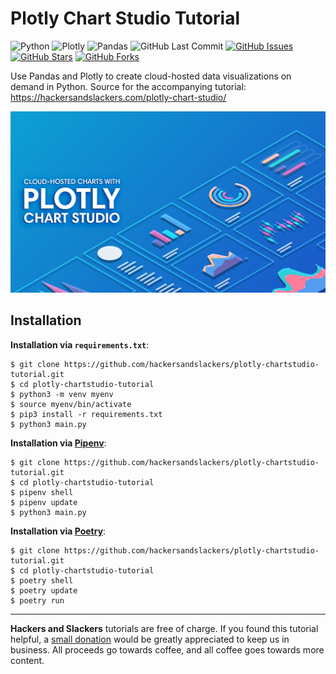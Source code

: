 # Plotly Chart Studio Tutorial

![Python](https://img.shields.io/badge/Python-v3.8-blue.svg?logo=python&longCache=true&logoColor=white&style=flat-square&colorA=4c566a&colorB=5e81ac)
![Plotly](https://img.shields.io/badge/Plotly-v4.9.0-blue.svg?logo=python&longCache=true&logoColor=white&style=flat-square&colorA=4c566a&colorB=5e81ac)
![Pandas](https://img.shields.io/badge/Pandas-v1.1.1-blue.svg?logo=pandas&longCache=true&logoColor=white&style=flat-square&colorA=4c566a&colorB=B48EAD)
![GitHub Last Commit](https://img.shields.io/github/last-commit/google/skia.svg?logo=github&style=flat-square&colorA=4c566a&colorB=a3be8c)
[![GitHub Issues](https://img.shields.io/github/issues/hackersandslackers/plotly-chartstudio-tutorial.svg?logo=github&style=flat-square&colorA=4c566a&colorB=ebcb8b)](https://github.com/hackersandslackers/plotly-chartstudio-tutorial/issues)
[![GitHub Stars](https://img.shields.io/github/stars/hackersandslackers/plotly-chartstudio-tutorial.svg?logo=github&style=flat-square&colorA=4c566a&colorB=ebcb8b)](https://github.com/hackersandslackers/plotly-chartstudio-tutorial/stargazers)
[![GitHub Forks](https://img.shields.io/github/forks/hackersandslackers/plotly-chartstudio-tutorial.svg?logo=github&style=flat-square&colorA=4c566a&colorB=ebcb8b)](https://github.com/hackersandslackers/plotly-chartstudio-tutorial/network)

Use Pandas and Plotly to create cloud-hosted data visualizations on demand in Python. Source for the accompanying tutorial: https://hackersandslackers.com/plotly-chart-studio/

![Plotly Chart Studio](./.github/plotly-chartstudio@2x.jpg)

## Installation

**Installation via `requirements.txt`**:

```shell
$ git clone https://github.com/hackersandslackers/plotly-chartstudio-tutorial.git
$ cd plotly-chartstudio-tutorial
$ python3 -m venv myenv
$ source myenv/bin/activate
$ pip3 install -r requirements.txt
$ python3 main.py
```

**Installation via [Pipenv](https://pipenv-fork.readthedocs.io/en/latest/)**:

```shell
$ git clone https://github.com/hackersandslackers/plotly-chartstudio-tutorial.git
$ cd plotly-chartstudio-tutorial
$ pipenv shell
$ pipenv update
$ python3 main.py
```

**Installation via [Poetry](https://python-poetry.org/)**:

```shell
$ git clone https://github.com/hackersandslackers/plotly-chartstudio-tutorial.git
$ cd plotly-chartstudio-tutorial
$ poetry shell
$ poetry update
$ poetry run
```

-----

**Hackers and Slackers** tutorials are free of charge. If you found this tutorial helpful, a [small donation](https://www.buymeacoffee.com/hackersslackers) would be greatly appreciated to keep us in business. All proceeds go towards coffee, and all coffee goes towards more content.